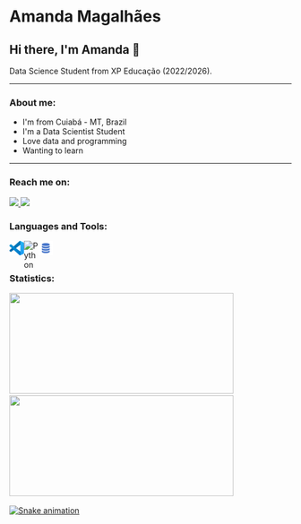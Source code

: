 <h1>Amanda Magalhães</h1>

## Hi there, I'm Amanda 👋 

Data Science Student from XP Educação (2022/2026). 

---
### About me:

- I'm from Cuiabá - MT, Brazil
- I'm a Data Scientist Student  
- Love data and programming
- Wanting to learn

-----


### Reach me on:

<div>
    <a href="mailto:amandaborgesufmt@gmail.com" target="_blank">
        <img src="https://img.shields.io/badge/Gmail-D14836?style=for-the-badge&logo=gmail&logoColor=white" target="_blank"/>
    </a>
    <a href="https://www.linkedin.com/in/magalhaesaamanda/" target="_blank">
        <img src="https://img.shields.io/badge/LinkedIn-0077B5?style=for-the-badge&logo=linkedin&logoColor=white" target="_blank"/>
    </a>
</div>  
 
 ### Languages and Tools:
 
<img align="left" alt="Visual Studio Code" width="26px" src="https://raw.githubusercontent.com/github/explore/80688e429a7d4ef2fca1e82350fe8e3517d3494d/topics/visual-studio-code/visual-studio-code.png" />
<img align="left" alt="Python" width="26px" src="https://user-images.githubusercontent.com/16562208/217266146-f645f630-8e4a-49c0-a1c5-a8fd9778ff5f.png" />
<img align="left" alt="SQL" width="26px" src="https://raw.githubusercontent.com/github/explore/80688e429a7d4ef2fca1e82350fe8e3517d3494d/topics/sql/sql.png" />

<br />
<br />

### Statistics:
<div>
  <a href="https://github.com/magalhaesaamanda">
  <img height="180em" width="400em" src="https://github-readme-stats.vercel.app/api?username=magalhaesaamanda&show_icons=true&theme=dark&include_all_commits=true&count_private=true"/>
  <img height="180em" width="400em" src="https://github-readme-stats.vercel.app/api/top-langs/?username=magalhaesaamanda&layout=compact&langs_count=7&theme=dark"/>
  
![Snake animation](https://github.com/magalhaesaamanda/magalhaesaamanda/blob/output/github-contribution-grid-snake.svg)

</div>
    
 

